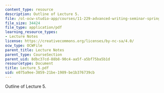 ```yaml
---
content_type: resource
description: Outline of Lecture 5.
file: /ol-ocw-studio-app/courses/11-229-advanced-writing-seminar-spring-2004/e075a9ee385921be1989be1b376739cb_Lecture_5.pdf
file_size: 34424
file_type: application/pdf
learning_resource_types:
- Lecture Notes
license: https://creativecommons.org/licenses/by-nc-sa/4.0/
ocw_type: OCWFile
parent_title: Lecture Notes
parent_type: CourseSection
parent_uid: 8dbc37cd-88b8-90c4-aa5f-a5bf75ba5b1d
resourcetype: Document
title: Lecture_5.pdf
uid: e075a9ee-3859-21be-1989-be1b376739cb
---
```

Outline of Lecture 5.
